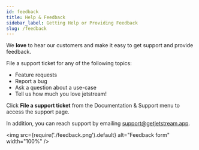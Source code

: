 ```yaml
---
id: feedback
title: Help & Feedback
sidebar_label: Getting Help or Providing Feedback
slug: /feedback
---
```


We **love** to hear our customers and make it easy to get support and provide feedback.

File a support ticket for any of the following topics:

- Feature requests
- Report a bug
- Ask a question about a use-case
- Tell us how much you love jetstream!

Click **File a support ticket** from the Documentation & Support menu to access the support page.

In addition, you can reach support by emailing [support@getjetstream.app](mailto:support@getjetstream.app).

<img src={require('./feedback.png').default} alt="Feedback form" width="100%" />
